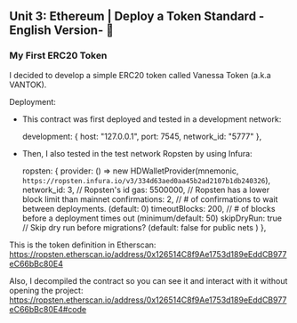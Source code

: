 ## Unit 3: Ethereum | Deploy a Token Standard -English Version- 🚀

### My First ERC20 Token 

I decided to develop a simple ERC20 token called Vanessa Token (a.k.a VANTOK).

Deployment: 
- This contract was first deployed and tested in a development network: 

    development: {
      host: "127.0.0.1",
      port: 7545,
      network_id: "5777"
    },
    
- Then, I also tested in the test network Ropsten by using Infura: 

   ropsten: {
    provider: () => new HDWalletProvider(mnemonic, `https://ropsten.infura.io/v3/334d63aed0aa45b2ad2107b1db240326`),
    network_id: 3,       // Ropsten's id
    gas: 5500000,        // Ropsten has a lower block limit than mainnet
    confirmations: 2,    // # of confirmations to wait between deployments. (default: 0)
    timeoutBlocks: 200,  // # of blocks before a deployment times out  (minimum/default: 50)
    skipDryRun: true     // Skip dry run before migrations? (default: false for public nets )
   },
   
This is the token definition in Etherscan: https://ropsten.etherscan.io/address/0x126514C8f9Ae1753d189eEddCB977eC66bBc80E4 

Also, I decompiled the contract so you can see it and interact with it without opening the project: https://ropsten.etherscan.io/address/0x126514C8f9Ae1753d189eEddCB977eC66bBc80E4#code 

